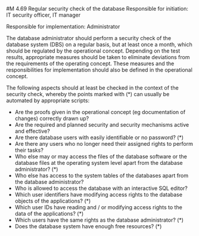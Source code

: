 #M 4.69 Regular security check of the database
Responsible for initiation: IT security officer, IT manager

Responsible for implementation: Administrator

The database administrator should perform a security check of the database system (DBS) on a regular basis, but at least once a month, which should be regulated by the operational concept. Depending on the test results, appropriate measures should be taken to eliminate deviations from the requirements of the operating concept. These measures and the responsibilities for implementation should also be defined in the operational concept.

The following aspects should at least be checked in the context of the security check, whereby the points marked with (*) can usually be automated by appropriate scripts:

* Are the proofs given in the operational concept (eg documentation of changes) correctly drawn up?
* Are the required and planned security and security mechanisms active and effective?
* Are there database users with easily identifiable or no password? (*)
* Are there any users who no longer need their assigned rights to perform their tasks?
* Who else may or may access the files of the database software or the database files at the operating system level apart from the database administrator? (*)
* Who else has access to the system tables of the databases apart from the database administrator?
* Who is allowed to access the database with an interactive SQL editor?
* Which user identifiers have modifying access rights to the database objects of the applications? (*)
* Which user IDs have reading and / or modifying access rights to the data of the applications? (*)
* Which users have the same rights as the database administrator? (*)
* Does the database system have enough free resources? (*)




